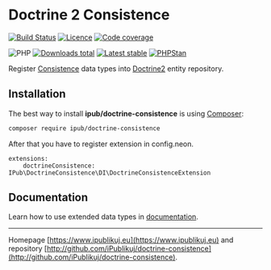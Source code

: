 # Doctrine 2 Consistence

[![Build Status](https://badgen.net/github/checks/ipublikuj/doctrine-consistence/master?cache=300&style=flast-square)](https://github.com/ipublikuj/doctrine-consistence)
[![Licence](https://badgen.net/github/license/ipublikuj/doctrine-consistence?cache=300&style=flat-square)](https://github.com/ipublikuj/doctrine-consistence/blob/master/LICENSE.md)
[![Code coverage](https://badgen.net/coveralls/c/github/ipublikuj/doctrine-consistence?cache=300&style=flast-square)](https://coveralls.io/github/ipublikuj/doctrine-consistence)

![PHP](https://badgen.net/packagist/php/ipub/doctrine-consistence?cache=300&style=flast-square)
[![Downloads total](https://badgen.net/packagist/dt/ipub/doctrine-consistence?cache=300&style=flast-square)](https://packagist.org/packages/ipub/doctrine-consistence)
[![Latest stable](https://badgen.net/packagist/v/ipub/doctrine-consistence/latest?cache=300&style=flast-square)](https://packagist.org/packages/ipub/doctrine-consistence)
[![PHPStan](https://img.shields.io/badge/PHPStan-enabled-brightgreen.svg?style=flat-square)](https://github.com/phpstan/phpstan)

Register [Consistence](https://github.com/consistence-community/consistence-doctrine) data types into [Doctrine2](http://www.doctrine-project.org/) entity repository. 

## Installation

The best way to install **ipub/doctrine-consistence** is using [Composer](http://getcomposer.org/):

```sh
composer require ipub/doctrine-consistence
```

After that you have to register extension in config.neon.

```neon
extensions:
    doctrineConsistence: IPub\DoctrineConsistence\DI\DoctrineConsistenceExtension
```

## Documentation

Learn how to use extended data types in [documentation](https://github.com/iPublikuj/doctrine-consistence/blob/master/docs/en/index.md).

***
Homepage [https://www.ipublikuj.eu](https://www.ipublikuj.eu) and repository [http://github.com/iPublikuj/doctrine-consistence](http://github.com/iPublikuj/doctrine-consistence).
